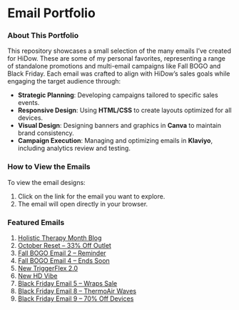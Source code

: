 # Email Portfolio

### About This Portfolio
This repository showcases a small selection of the many emails I’ve created for HiDow. These are some of my personal favorites, representing a range of standalone promotions and multi-email campaigns like Fall BOGO and Black Friday. Each email was crafted to align with HiDow’s sales goals while engaging the target audience through:

- **Strategic Planning**: Developing campaigns tailored to specific sales events.
- **Responsive Design**: Using **HTML/CSS** to create layouts optimized for all devices.
- **Visual Design**: Designing banners and graphics in **Canva** to maintain brand consistency.
- **Campaign Execution**: Managing and optimizing emails in **Klaviyo**, including analytics review and testing.

### How to View the Emails
To view the email designs:
1. Click on the link for the email you want to explore.
2. The email will open directly in your browser.

### Featured Emails

1. [Holistic Therapy Month Blog](https://colleensisson.github.io/email-portfolio/holistic_therapy_month_blog.html)
2. [October Reset – 33% Off Outlet](https://colleensisson.github.io/email-portfolio/october_reset_33off_outlet.html)
3. [Fall BOGO Email 2 – Reminder](https://colleensisson.github.io/email-portfolio/fall_bogo_email2_reminder.html)
4. [Fall BOGO Email 4 – Ends Soon](https://colleensisson.github.io/email-portfolio/fall_bogo_email4_ends_soon.html)
5. [New TriggerFlex 2.0](https://colleensisson.github.io/email-portfolio/new-triggerflex2.0.html)
6. [New HD Vibe](https://colleensisson.github.io/email-portfolio/new-hd-vibe.html)
7. [Black Friday Email 5 – Wraps Sale](https://colleensisson.github.io/email-portfolio/black-friday-wraps55-email5.html)
8. [Black Friday Email 8 – ThermoAir Waves](https://colleensisson.github.io/email-portfolio/black-friday-thermo-email8.html)
9. [Black Friday Email 9 – 70% Off Devices](https://colleensisson.github.io/email-portfolio/black-friday-70offdevices-email9.html)
